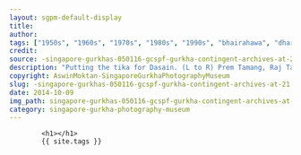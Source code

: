 ```yaml
---
layout: sgpm-default-display
title: 
author: 
tags: ["1950s", "1960s", "1970s", "1980s", "1990s", "bhairahawa", "dharan", "gurkhas", "kathmandu", "nepal", "pokhara", "singapore", "singapore gurkha archive", "singapore gurkha old photographs", "singapore gurkha photography museum", "singapore gurkhas"]
credit: 
source: -singapore-gurkhas-050116-gcspf-gurkha-contingent-archives-at-21
description: "Putting the tika for Dasain. (L to R) Prem Tamang, Raj Tamand and Devraj. Mangalsing Tamang putting on the tika for the younger ones to bless them. Date: Early 1970s."
copyright: AswinMoktan-SingaporeGurkhaPhotographyMuseum
slug: -singapore-gurkhas-050116-gcspf-gurkha-contingent-archives-at-21
date: 2014-10-09
img_path: singapore-gurkhas-050116-gcspf-gurkha-contingent-archives-at-21.jpg
category: singapore-gurkha-photography-museum
---
```

	 		

	 		<h1></h1>
	 		{{ site.tags }}
	 		
